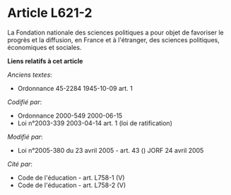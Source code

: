 # Article L621-2

La Fondation nationale des sciences politiques a pour objet de favoriser le progrès et la diffusion, en France et à
l'étranger, des sciences politiques, économiques et sociales.

**Liens relatifs à cet article**

_Anciens textes_:

  - Ordonnance 45-2284 1945-10-09 art. 1

_Codifié par_:

  - Ordonnance 2000-549 2000-06-15
  - Loi n°2003-339 2003-04-14 art. 1 (loi de ratification)

_Modifié par_:

  - Loi n°2005-380 du 23 avril 2005 - art. 43 () JORF 24 avril 2005

_Cité par_:

  - Code de l'éducation - art. L758-1 (V)
  - Code de l'éducation - art. L758-2 (V)
